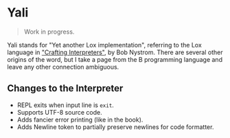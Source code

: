# Yali

> Work in progress.

Yali stands for "Yet another Lox implementation", referring to the Lox language in ["Crafting Interpreters"](https://github.com/munificent/craftinginterpreters), by Bob Nystrom. There are several other origins of the word, but I take a page from the B programming language and leave any other connection ambiguous.

## Changes to the Interpreter

- REPL exits when input line is `exit`.
- Supports UTF-8 source code.
- Adds fancier error printing (like in the book).
- Adds Newline token to partially preserve newlines for code formatter.

